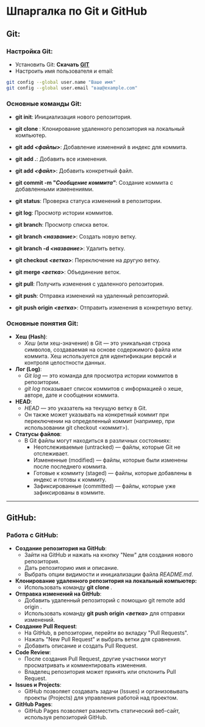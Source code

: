 # Шпаргалка по Git и GitHub

## Git:
### Настройка Git:
* Установить Git: **Скачать [GIT](https://git-scm.com/downloads "Ссылка на скачивание")** <br>
* Настроить имя пользователя и email:
```bash
git config --global user.name "Ваше имя"
git config --global user.email "ваш@example.com"
```
### Основные команды Git:
* **git init**: Инициализация нового репозитория.
  
* **git clone *<URL>***: Клонирование удаленного репозитория на локальный компьютер.

* **git add *<файлы>***: Добавление изменений в индекс для коммита.

* **git add .**: Добавить все изменения.

* **git add *<файл>***: Добавить конкретный файл.

* **git commit -m "*Сообщение коммита"***: Создание коммита с добавленными изменениями.

* **git status**: Проверка статуса изменений в репозитории.

* **git log**: Просмотр истории коммитов.

* **git branch**: Просмотр списка веток.

* **git branch *<название>***: Создать новую ветку.

* **git branch -d *<название>***: Удалить ветку.

* **git checkout *<ветка>***: Переключение на другую ветку.

* **git merge *<ветка>***: Объединение веток.

* **git pull**: Получить изменения с удаленного репозитория.

* **git push**: Отправка изменений на удаленный репозиторий.

* **git push origin *<ветка>***: Отправить изменения в конкретную ветку.
### Основные понятия Git:
* **Хеш (Hash)**:
    * *Хеш* (или хеш-значение) в Git — это уникальная строка символов, создаваемая на основе содержимого файла или коммита. Хеш используется для идентификации версий и контроля целостности данных.
* **Лог (Log)**:
    * *Git log* — это команда для просмотра истории коммитов в репозитории.
    * *git log* показывает список коммитов с информацией о хеше, авторе, дате и сообщении коммита.
* **HEAD**:
    * *HEAD* — это указатель на текущую ветку в Git.
    * Он также может указывать на конкретный коммит при переключении на определенный коммит (например, при использовании git checkout <коммит>).
* **Статусы файлов**:
    * В Git файлы могут находиться в различных состояниях:
        * Неотслеживаемые (untracked) — файлы, которые Git не отслеживает.
        * Измененные (modified) — файлы, которые были изменены после последнего коммита.
        * Готовые к коммиту (staged) — файлы, которые добавлены в индекс и готовы к коммиту.
        * Зафиксированные (committed) — файлы, которые уже зафиксированы в коммите.
---

## GitHub:
### Работа с GitHub:
* **Создание репозитория на GitHub**:<br>
    * Зайти на GitHub и нажать на кнопку "New" для создания нового репозитория.<br>
    * Дать репозиторию имя и описание.<br>
    * Выбрать опции видимости и инициализации файла *README.md*.<br>
* **Клонирование удаленного репозитория на локальный компьютер:**<br>
    * Использовать команду **git clone *<URL>***.
* **Отправка изменений на GitHub**:
    * Добавить удаленный репозиторий с помощью git remote add origin *<URL>*.
    * Использовать команду **git push origin *<ветка>*** для отправки изменений.
* **Создание Pull Request**:
    * На GitHub, в репозитории, перейти во вкладку "Pull Requests".
    * Нажать "New Pull Request" и выбрать ветки для сравнения.
    * Добавить описание и создать Pull Request.
* **Code Review**:
    * После создания Pull Request, другие участники могут просматривать и комментировать изменения.
    * Владелец репозитория может принять или отклонить Pull Request.
* **Issues и Projects**:
    * GitHub позволяет создавать задачи (Issues) и организовывать проекты (Projects) для управления работой над проектом.
* **GitHub Pages**:
    * GitHub Pages позволяет разместить статический веб-сайт, используя репозиторий GitHub.